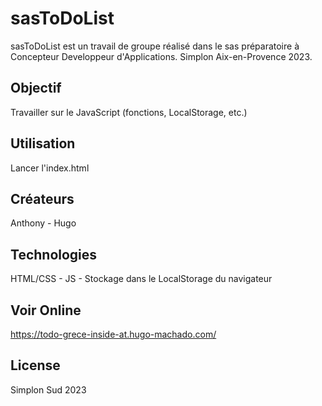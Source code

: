 # sasToDoList
sasToDoList est un travail de groupe réalisé dans le sas préparatoire à Concepteur Developpeur d'Applications. Simplon Aix-en-Provence 2023.

## Objectif
Travailler sur le JavaScript (fonctions, LocalStorage, etc.)

## Utilisation
Lancer l'index.html

## Créateurs
Anthony - Hugo

## Technologies
HTML/CSS - JS - 
Stockage dans le LocalStorage du navigateur

## Voir Online
https://todo-grece-inside-at.hugo-machado.com/

## License
Simplon Sud 2023
